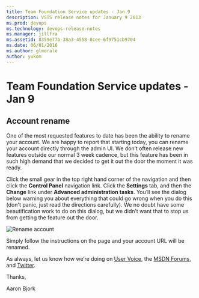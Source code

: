 ```yaml
---
title: Team Foundation Service updates - Jan 9
description: VSTS release notes for January 9 2013
ms.prod: devops
ms.technology: devops-release-notes
ms.manager: jillfra
ms.assetid: 8359e77b-38a3-4558-8cee-6f9751cb9704
ms.date: 06/01/2016
ms.author: glmorale
author: yukom
---
```


# Team Foundation Service updates - Jan 9

## Account rename

One of the most requested features to date has been the ability to rename your account. We are happy to report that starting today, you can rename your account directly through the admin UI. We don’t often release new features outside our normal 3 week cadence, but this feature has been in such high demand that we decided to get it out the door the moment it was ready.

Click the small gear in the top right hand corner of the navigation and then click the **Control Panel** navigation link. Click the **Settings** tab, and then the **Change** link under **Advanced administration tasks**. You’ll see the dialog below warning you about everything that could go wrong when you do this (don't panic, just read the directions carefully). We no doubt have some beautification work to do on this dialog, but we didn’t want that to stop us from getting the feature out the door.

![Rename account](_img/1_9_01.png)

Simply follow the instructions on the page and your account URL will be renamed.

As always, let us know how we’re doing on [User Voice](https://visualstudio.uservoice.com/forums/330519-vso), the [MSDN Forums](https://social.msdn.microsoft.com/Forums/TFService/threads), and [Twitter](https://twitter.com/search?q=%23tfservice).

Thanks,

Aaron Bjork
